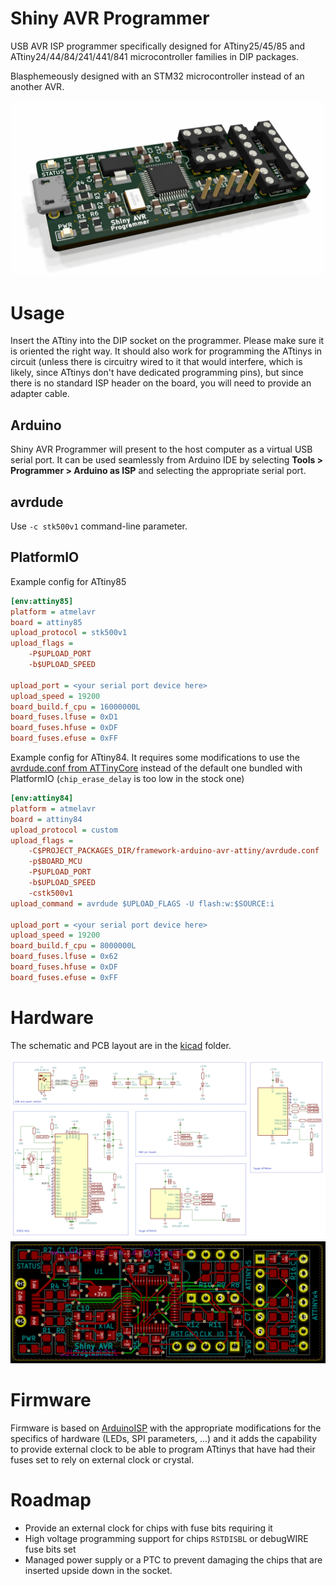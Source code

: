 # Shiny AVR Programmer

USB AVR ISP programmer specifically designed for ATtiny25/45/85 and ATtiny24/44/84/241/441/841 microcontroller families in DIP packages.

Blasphemeously designed with an STM32 microcontroller instead of an another AVR.

![render](./docs/render.png)

# Usage

Insert the ATtiny into the DIP socket on the programmer. Please make sure it is oriented the right way. It should also work for programming the ATtinys in circuit (unless there is circuitry wired to it that would interfere, which is likely, since ATtinys don't have dedicated programming pins), but since there is no standard ISP header on the board, you will need to provide an adapter cable.

## Arduino

Shiny AVR Programmer will present to the host computer as a virtual USB serial port. It can be used seamlessly from Arduino IDE by
selecting **Tools > Programmer > Arduino as ISP** and selecting the appropriate serial port.

## avrdude

Use `-c stk500v1` command-line parameter.

## PlatformIO

Example config for ATtiny85

```ini
[env:attiny85]
platform = atmelavr
board = attiny85
upload_protocol = stk500v1
upload_flags =
    -P$UPLOAD_PORT
    -b$UPLOAD_SPEED

upload_port = <your serial port device here>
upload_speed = 19200
board_build.f_cpu = 16000000L
board_fuses.lfuse = 0xD1
board_fuses.hfuse = 0xDF
board_fuses.efuse = 0xFF
```

Example config for ATtiny84. It requires some modifications to use the [avrdude.conf from ATTinyCore](https://github.com/SpenceKonde/ATTinyCore/blob/master/avr/avrdude.conf) instead of the default one bundled with PlatformIO (`chip_erase_delay` is too low in the stock one)

```ini
[env:attiny84]
platform = atmelavr
board = attiny84
upload_protocol = custom
upload_flags =
    -C$PROJECT_PACKAGES_DIR/framework-arduino-avr-attiny/avrdude.conf
    -p$BOARD_MCU
    -P$UPLOAD_PORT
    -b$UPLOAD_SPEED
    -cstk500v1
upload_command = avrdude $UPLOAD_FLAGS -U flash:w:$SOURCE:i

upload_port = <your serial port device here>
upload_speed = 19200
board_build.f_cpu = 8000000L
board_fuses.lfuse = 0x62
board_fuses.hfuse = 0xDF
board_fuses.efuse = 0xFF
```

# Hardware

The schematic and PCB layout are in the [kicad](./kicad) folder.

![schematic](./docs/schematic.png)
![signals](./docs/signals.png)

# Firmware

Firmware is based on [ArduinoISP](https://github.com/arduino/arduino-examples/blob/main/examples/11.ArduinoISP/ArduinoISP/ArduinoISP.ino) with the 
appropriate modifications for the specifics of hardware (LEDs, SPI parameters, ...) and it adds the capability to provide external clock to be able
to program ATtinys that have had their fuses set to rely on external clock or crystal.

# Roadmap

- Provide an external clock for chips with fuse bits requiring it
- High voltage programming support for chips `RSTDISBL` or debugWIRE fuse bits set  
- Managed power supply or a PTC to prevent damaging the chips 
  that are inserted upside down in the socket.